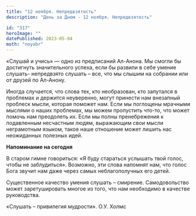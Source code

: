 ```yaml
---
title: "12 ноября. Непредвзятость"
description: "День за Днем - 12 ноября. Непредвзятость"

id: "317"
heroImage: ""
datePublished: 2023-05-04
moth: "noyabr"
---
```


«Слушай и учись» — одно из предписаний Ал-Анона. Мы смогли бы достигнуть
значительного успеха, если бы развили в себе умение слушать- непредвзято
слушать – все, что мы слышим на собрании или от друзей по Ал-Анону.

Иногда случается, что слова тех, кто необразован, кто запутался в проблемах и
держится неуверенно, могут принести нам внезапный проблеск мысли, которая
поможет нам. Если мы поглощены мрачными мыслями о наших проблемах, мы можем
пропустить что-то, что может помочь нам преодолеть их. Если мы полны
пренебрежения к подавленным несчастным людям, выражающим свои мысли
неграмотным языком, такое наше отношение может лишить нас неожиданных полезных
идей.

**Напоминание на сегодня**

В старом гимне говориться: «Я буду стараться услышать твой голос, чтобы не
заблудиться». Возможно, эти слова напомнят нам, что голос Бога звучит нам даже
через самых неблагополучных его детей.

Существенное качество умения слушать – смирение. Самодовольство может
заретушировать многое из того, что нам необходимо в качестве руководства.

«Слушать – привилегия мудрости». О.У. Холмс
